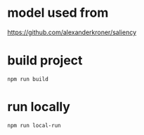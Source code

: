 # model used from

https://github.com/alexanderkroner/saliency

# build project

`npm run build`

# run locally

`npm run local-run`
